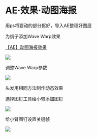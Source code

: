 # AE·效果·动图海报

用ps将要动的部分抠好，导入AE整理好图层

为绸子添加Wave Warp效果

[【AE】动图海报效果](evernote:///view/22745790/s56/0ca748d7-4139-4740-833a-7c90bafc3bb9/0ca748d7-4139-4740-833a-7c90bafc3bb9/ "【AE】动图海报效果")

![](https://qhdtc.oss-cn-chengdu.aliyuncs.com/obsidian/c17d0920ffa88903a9c4672f2179ce8c_RKNr1muYLk.png)

调整Wave Warp参数

![](https://qhdtc.oss-cn-chengdu.aliyuncs.com/obsidian/BB62DA42-3A5E-4F8C-9C7D-97D4E545719D_kf9b5R7wVY.png)

头发用相同方法制作动态效果

选择图钉工具给小臂添加图钉

![](https://qhdtc.oss-cn-chengdu.aliyuncs.com/obsidian/5a4974e960f8e512e5953c3dae66b250_XD92l_T_5N.png)

给小臂图钉设置关键帧

![](https://qhdtc.oss-cn-chengdu.aliyuncs.com/obsidian/ca4ae1a5b595132969b36518d5f747b0_4jiaf66QoO.png)
